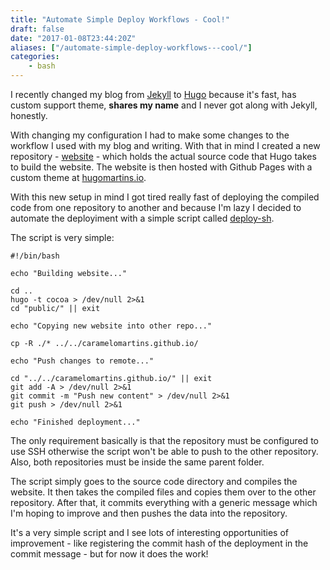 ```yaml
---
title: "Automate Simple Deploy Workflows - Cool!"
draft: false
date: "2017-01-08T23:44:20Z"
aliases: ["/automate-simple-deploy-workflows---cool/"]
categories:
    - bash
---
```


I recently changed my blog from [Jekyll](https://jekyllrb.com/) to [Hugo](https://gohugo.io/) because it's fast, has custom support theme, **shares my name** and I never got along with Jekyll, honestly.

With changing my configuration I had to make some changes to the workflow I used with my blog and writing. With that in mind I created a new repository - [website](https://github.com/caramelomartins/website) - which holds the actual source code that Hugo takes to build the website. The website is then hosted with Github Pages with a custom theme at [hugomartins.io](http://hugomartins.io).

With this new setup in mind I got tired really fast of deploying the compiled code from one repository to another and because I'm lazy I decided to automate the deployiment with a simple script called [deploy-sh](https://github.com/caramelomartins/website/blob/master/scripts/deploy.sh).

The script is very simple:

```
#!/bin/bash

echo "Building website..."

cd ..
hugo -t cocoa > /dev/null 2>&1
cd "public/" || exit

echo "Copying new website into other repo..."

cp -R ./* ../../caramelomartins.github.io/

echo "Push changes to remote..."

cd "../../caramelomartins.github.io/" || exit
git add -A > /dev/null 2>&1
git commit -m "Push new content" > /dev/null 2>&1
git push > /dev/null 2>&1

echo "Finished deployment..."
```

The only requirement basically is that the repository must be configured to use SSH otherwise the script won't be able to push to the other repository. Also, both repositories must be inside the same parent folder.

The script simply goes to the source code directory and compiles the website. It then takes the compiled files and copies them over to the other repository. After that, it commits everything with a generic message which I'm hoping to improve and then pushes the data into the repository.

It's a very simple script and I see lots of interesting opportunities of improvement - like registering the commit hash of the deployment in the commit message - but for now it does the work!
